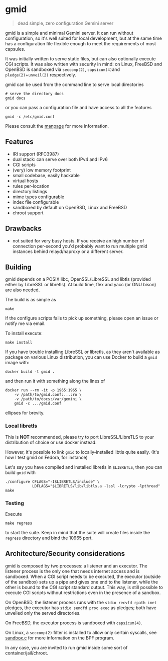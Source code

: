 # gmid

> dead simple, zero configuration Gemini server

gmid is a simple and minimal Gemini server.  It can run without
configuration, so it's well suited for local development, but at the
same time has a configuration file flexible enough to meet the
requirements of most capsules.

It was initially written to serve static files, but can also
optionally execute CGI scripts.  It was also written with security in
mind: on Linux, FreeBSD and OpenBSD is sandboxed via `seccomp(2)`,
`capsicum(4)`and `pledge(2)`+`unveil(2)` respectively.

gmid can be used from the command line to serve local directories

    # serve the directory docs
    gmid docs

or you can pass a configuration file and have access to all the
features

    gmid -c /etc/gmid.conf

Please consult the [manpage](gmid.1) for more information.


## Features

 - IRI support (RFC3987)
 - dual stack: can serve over both IPv4 and IPv6
 - CGI scripts
 - (very) low memory footprint
 - small codebase, easily hackable
 - virtual hosts
 - rules per-location
 - directory listings
 - mime types configurable
 - index file configurable
 - sandboxed by default on OpenBSD, Linux and FreeBSD
 - chroot support


## Drawbacks

 - not suited for very busy hosts.  If you receive an high number of
   connection per-second you'd probably want to run multiple gmid
   instances behind relayd/haproxy or a different server.

## Building

gmid depends on a POSIX libc, OpenSSL/LibreSSL and libtls (provided
either by LibreSSL or libretls).  At build time, flex and yacc (or GNU
bison) are also needed.

The build is as simple as

    make

If the configure scripts fails to pick up something, please open an
issue or notify me via email.

To install execute:

    make install

If you have trouble installing LibreSSL or libretls, as they aren't
available as package on various Linux distribution, you can use Docker
to build a `gmid` image with:

    docker build -t gmid .

and then run it with something along the lines of

    docker run --rm -it -p 1965:1965 \
        -v /path/to/gmid.conf:...:ro \
        -v /path/to/docs:/var/gemini \
        gmid -c .../gmid.conf

ellipses for brevity.

### Local libretls

This is **NOT** recommended, please try to port LibreSSL/LibreTLS to
your distribution of choice or use docker instead.

However, it's possible to link `gmid` to locally-installed libtls
quite easily.  (It's how I test gmid on Fedora, for instance)

Let's say you have compiled and installed libretls in `$LIBRETLS`,
then you can build `gmid` with

    ./configure CFLAGS="-I$LIBRETLS/include" \
                LDFLAGS="$LIBRETLS/lib/libtls.a -lssl -lcrypto -lpthread"
    make

### Testing

Execute

    make regress

to start the suite.  Keep in mind that the suite will create files
inside the `regress` directory and bind the 10965 port.


## Architecture/Security considerations

gmid is composed by two processes: a listener and an executor.  The
listener process is the only one that needs internet access and is
sandboxed.  When a CGI script needs to be executed, the executor
(outside of the sandbox) sets up a pipe and gives one end to the
listener, while the other is bound to the CGI script standard output.
This way, is still possible to execute CGI scripts without
restrictions even in the presence of a sandbox.

On OpenBSD, the listener process runs with the `stdio recvfd rpath
inet` pledges, the executor has `stdio sendfd proc exec` as pledges;
both have unveiled only the served directories.

On FreeBSD, the executor process is sandboxed with `capsicum(4)`.

On Linux, a `seccomp(2)` filter is installed to allow only certain
syscalls, see [sandbox.c](sandbox.c) for more information on the BPF
program.

In any case, you are invited to run gmid inside some sort of
container/jail/chroot.
